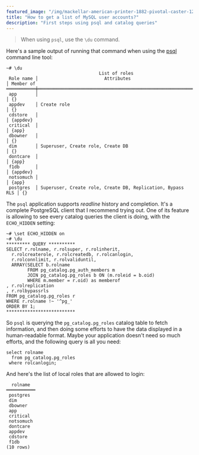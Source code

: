 ```yaml
---
featured_image: "/img/mackellar-american-printer-1882-pivotal-caster-1200rgb-2048x.jpg"
title: "How to get a list of MySQL user accounts?"
description: "First steps using psql and catalog queries"
---
```


> When using `psql`, use the `\du` command.

Here's a sample output of running that command when using the
[psql](https://www.postgresql.org/docs/current/static/app-psql.html) command
line tool:

~~~
~# \du
                                   List of roles
 Role name │                         Attributes                         │ Member of 
═══════════╪════════════════════════════════════════════════════════════╪═══════════
 app       │                                                            │ {}
 appdev    │ Create role                                                │ {}
 cdstore   │                                                            │ {appdev}
 critical  │                                                            │ {app}
 dbowner   │                                                            │ {}
 dim       │ Superuser, Create role, Create DB                          │ {}
 dontcare  │                                                            │ {app}
 f1db      │                                                            │ {appdev}
 notsomuch │                                                            │ {app}
 postgres  │ Superuser, Create role, Create DB, Replication, Bypass RLS │ {}
~~~

The `psql` application supports *readline* history and completion. It's a
complete PostgreSQL client that I recommend trying out. One of its feature
is allowing to see every catalog queries the client is doing, with the
`ECHO_HIDDEN` setting:

~~~
~# \set ECHO_HIDDEN on
~# \du
********* QUERY **********
SELECT r.rolname, r.rolsuper, r.rolinherit,
  r.rolcreaterole, r.rolcreatedb, r.rolcanlogin,
  r.rolconnlimit, r.rolvaliduntil,
  ARRAY(SELECT b.rolname
        FROM pg_catalog.pg_auth_members m
        JOIN pg_catalog.pg_roles b ON (m.roleid = b.oid)
        WHERE m.member = r.oid) as memberof
, r.rolreplication
, r.rolbypassrls
FROM pg_catalog.pg_roles r
WHERE r.rolname !~ '^pg_'
ORDER BY 1;
**************************
~~~

So `psql` is querying the `pg_catalog.pg_roles` catalog table to fetch
information, and then doing some efforts to have the data displayed in a
human-readable format. Maybe your application doesn't need so much efforts,
and the following query is all you need:

~~~
select rolname
  from pg_catalog.pg_roles
 where rolcanlogin;
~~~

And here's the list of local roles that are allowed to login:

~~~
  rolname  
═══════════
 postgres
 dim
 dbowner
 app
 critical
 notsomuch
 dontcare
 appdev
 cdstore
 f1db
(10 rows)
~~~
